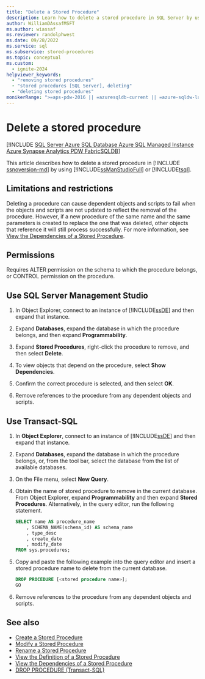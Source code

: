 ```yaml
---
title: "Delete a Stored Procedure"
description: Learn how to delete a stored procedure in SQL Server by using SQL Server Management Studio or Transact-SQL.
author: WilliamDAssafMSFT
ms.author: wiassaf
ms.reviewer: randolphwest
ms.date: 09/28/2022
ms.service: sql
ms.subservice: stored-procedures
ms.topic: conceptual
ms.custom:
  - ignite-2024
helpviewer_keywords:
  - "removing stored procedures"
  - "stored procedures [SQL Server], deleting"
  - "deleting stored procedures"
monikerRange: ">=aps-pdw-2016 || =azuresqldb-current || =azure-sqldw-latest || >=sql-server-2016 || >=sql-server-linux-2017 || =azuresqldb-mi-current || =fabric"
---
```

# Delete a stored procedure

[!INCLUDE [SQL Server Azure SQL Database Azure SQL Managed Instance Azure Synapse Analytics PDW FabricSQLDB](../../includes/applies-to-version/sql-asdb-asdbmi-asa-pdw-fabricsqldb.md)]

This article describes how to delete a stored procedure in [!INCLUDE [ssnoversion-md](../../includes/ssnoversion-md.md)] by using [!INCLUDE[ssManStudioFull](../../includes/ssmanstudiofull-md.md)] or [!INCLUDE[tsql](../../includes/tsql-md.md)].

## <a id="Restrictions"></a> Limitations and restrictions

 Deleting a procedure can cause dependent objects and scripts to fail when the objects and scripts are not updated to reflect the removal of the procedure. However, if a new procedure of the same name and the same parameters is created to replace the one that was deleted, other objects that reference it will still process successfully. For more information, see [View the Dependencies of a Stored Procedure](../../relational-databases/stored-procedures/view-the-dependencies-of-a-stored-procedure.md).

## <a id="Permissions"></a> Permissions

 Requires ALTER permission on the schema to which the procedure belongs, or CONTROL permission on the procedure.

## <a id="SSMSProcedure"></a> Use SQL Server Management Studio

1. In Object Explorer, connect to an instance of [!INCLUDE[ssDE](../../includes/ssde-md.md)] and then expand that instance.

1. Expand **Databases**, expand the database in which the procedure belongs, and then expand **Programmability**.

1. Expand **Stored Procedures**, right-click the procedure to remove, and then select **Delete**.

1. To view objects that depend on the procedure, select **Show Dependencies**.

1. Confirm the correct procedure is selected, and then select **OK**.

1. Remove references to the procedure from any dependent objects and scripts.

## <a id="TsqlProcedure"></a> Use Transact-SQL

1. In **Object Explorer**, connect to an instance of [!INCLUDE[ssDE](../../includes/ssde-md.md)] and then expand that instance.

1. Expand **Databases**, expand the database in which the procedure belongs, or, from the tool bar, select the database from the list of available databases.

1. On the File menu, select **New Query**.

1. Obtain the name of stored procedure to remove in the current database. From Object Explorer, expand **Programmability** and then expand **Stored Procedures**. Alternatively, in the query editor, run the following statement.

    ```sql
    SELECT name AS procedure_name
        , SCHEMA_NAME(schema_id) AS schema_name
        , type_desc
        , create_date
        , modify_date
    FROM sys.procedures;
    ```

1. Copy and paste the following example into the query editor and insert a stored procedure name to delete from the current database.

    ```sql
    DROP PROCEDURE [<stored procedure name>];
    GO
    ```

1. Remove references to the procedure from any dependent objects and scripts.

## See also

- [Create a Stored Procedure](../../relational-databases/stored-procedures/create-a-stored-procedure.md)
- [Modify a Stored Procedure](../../relational-databases/stored-procedures/modify-a-stored-procedure.md)
- [Rename a Stored Procedure](../../relational-databases/stored-procedures/rename-a-stored-procedure.md)
- [View the Definition of a Stored Procedure](../../relational-databases/stored-procedures/view-the-definition-of-a-stored-procedure.md)
- [View the Dependencies of a Stored Procedure](../../relational-databases/stored-procedures/view-the-dependencies-of-a-stored-procedure.md)
- [DROP PROCEDURE (Transact-SQL)](../../t-sql/statements/drop-procedure-transact-sql.md)
